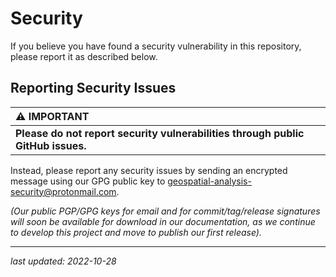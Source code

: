 # Security

If you believe you have found a security vulnerability in this repository, please report it as described below.

## Reporting Security Issues

| :warning: **IMPORTANT**          |
|:---|
| **Please do not report security vulnerabilities through public GitHub issues.** |

Instead, please report any security issues by sending an encrypted message using our GPG public key to geospatial-analysis-security@protonmail.com. 

_(Our public PGP/GPG keys for email and for commit/tag/release signatures will soon be available for download in our documentation, as we continue to develop this project and move to publish our first release)._ 

---
_last updated: 2022-10-28_